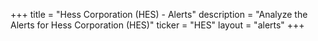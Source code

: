 +++
title = "Hess Corporation (HES) - Alerts"
description = "Analyze the Alerts for Hess Corporation (HES)"
ticker = "HES"
layout = "alerts"
+++

